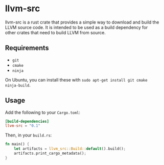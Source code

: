 # llvm-src

llvm-src is a rust crate that provides a simple way to download and build the LLVM source code. It is intended to be used as a build dependency for other crates that need to build LLVM from source.

## Requirements

- `git`
- `cmake`
- `ninja`

On Ubuntu, you can install these with `sudo apt-get install git cmake ninja-build`.

## Usage

Add the following to your `Cargo.toml`:

```toml
[build-dependencies]
llvm-src = "0.1"
```

Then, in your `build.rs`:

```rust
fn main() {
    let artifacts = llvm_src::Build::default().build();
    artifacts.print_cargo_metadata();
}
```
